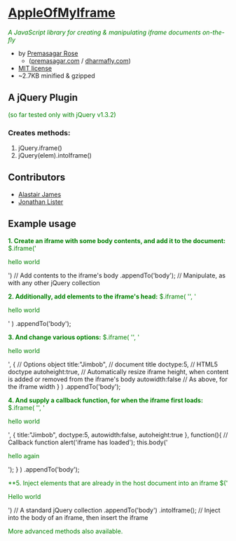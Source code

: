 [AppleOfMyIframe](http://github.com/premasagar/appleofmyiframe)
================
*A JavaScript library for creating & manipulating iframe documents on-the-fly*


* by [Premasagar Rose](http://github.com/premasagar)
    * ([premasagar.com](http://premasagar.com) / [dharmafly.com](http://dharmafly.com))
* [MIT license](http://opensource.org/licenses/mit-license.php)
* ~2.7KB minified & gzipped


A jQuery Plugin
---------------
(so far tested only with jQuery v1.3.2)

### Creates methods:
1. jQuery.iframe()
2. jQuery(elem).intoIframe()


Contributors
------------
* [Alastair James](http://github.com/onewheelgood)
* [Jonathan Lister](http://jaybyjayfresh.com)


Example usage
-------------

**1. Create an iframe with some body contents, and add it to the document:**
    $.iframe('<p>hello world</p>') // Add contents to the iframe's body
        .appendTo('body'); // Manipulate, as with any other jQuery collection

**2. Additionally, add elements to the iframe's head:**
    $.iframe(
        '<style>background-color:green;</style>',
        '<p>hello world</p>'
    )
        .appendTo('body');


**3. And change various options:**
    $.iframe(
        '<style>background-color:green;</style>',
        '<p>hello world</p>',
        { // Options object
            title:"Jimbob", // document title
            doctype:5, // HTML5 doctype
            autoheight:true, // Automatically resize iframe height, when content is added or removed from the iframe's body
            autowidth:false // As above, for the iframe width
        }
    )
        .appendTo('body');


**4. And supply a callback function, for when the iframe first loads:**
    $.iframe(
        '<style>p {color:green;}</style>',
        '<p>hello world</p>',
        {
            title:"Jimbob",
            doctype:5,
            autowidth:false,
            autoheight:true
        },
        function(){ // Callback function
            alert('iframe has loaded');
            this.body('<p>hello again</p>');
        }
    )
        .appendTo('body');

**5. Inject elements that are already in the host document into an iframe
    $('<p>Hello world</p>') // A standard jQuery collection
        .appendTo('body')
        .intoIframe(); // Inject into the body of an iframe, then insert the iframe


More advanced methods also available.
